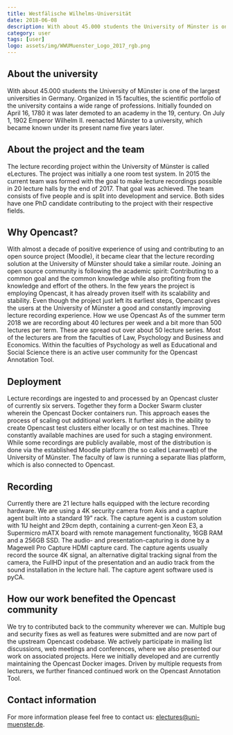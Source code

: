 ```yaml
---
title: Westfälische Wilhelms-Universität
date: 2018-06-08
description: With about 45.000 students the University of Münster is one of the largest universities in Germany. Organized in 15 faculties, the scientific portfolio of the university contains a wide range of professions. Initially founded on April 16, 1780 it was later demoted to an academy in the 19, century. On July 1, 1902 Emperor Wilhelm II. reenacted Münster to a university, which became known under its present name five years later.
category: user
tags: [user]
logo: assets/img/WWUMuenster_Logo_2017_rgb.png
---
```


## About the university
With about 45.000 students the University of Münster is one of the largest universities in Germany. Organized in 15 faculties, the scientific portfolio of the university contains a wide range of professions. Initially founded on April 16, 1780 it was later demoted to an academy in the 19, century. On July 1, 1902 Emperor Wilhelm II. reenacted Münster to a university, which became known under its present name five years later.

## About the project and the team
The lecture recording project within the University of Münster is called eLectures. The project was initially a one room test system. In 2015 the current team was formed with the goal to make lecture recordings possible in 20 lecture halls by the end of 2017. That goal was achieved.
The team consists of five people and is split into development and service. Both sides have one PhD candidate contributing to the project with their respective fields.

## Why Opencast?
With almost a decade of positive experience of using and contributing to an open source project (Moodle), it became clear that the lecture recording solution at the University of Münster should take a similar route. Joining an open source community is following the academic spirit: Contributing to a common goal and the common knowledge while also profiting from the knowledge and effort of the others.
In the few years the project is employing Opencast, it has already proven itself with its scalability and stability. Even though the project just left its earliest steps, Opencast gives the users at the University of Münster a good and constantly improving lecture recording experience.
How we use Opencast
As of the summer term 2018 we are recording about 40 lectures per week and a bit more than 500 lectures per term. These are spread out over about 50 lecture series. Most of the lecturers are from the faculties of Law, Psychology and Business and Economics. Within the faculties of Psychology as well as Educational and Social Science there is an active user community for the Opencast Annotation Tool.

## Deployment
Lecture recordings are ingested to and processed by an Opencast cluster of currently six servers. Together they form a Docker Swarm cluster wherein the Opencast Docker containers run. This approach eases the process of scaling out additional workers. It further aids in the ability to create Opencast test clusters either locally or on test machines. Three constantly available machines are used for such a staging environment. While some recordings are publicly available, most of the distribution is done via the established Moodle platform (the so called Learnweb) of the University of Münster. The faculty of law is running a separate Ilias platform, which is also connected to Opencast.

## Recording
Currently there are 21 lecture halls equipped with the lecture recording hardware. We are using a 4K security camera from Axis and a capture agent built into a standard 19” rack. The capture agent is a custom solution with 1U height and 29cm depth, containing a current-gen Xeon E3, a Supermicro mATX board with remote management functionality, 16GB RAM and a 256GB SSD. The audio- and presentation-capturing is done by a Magewell Pro Capture HDMI capture card. The capture agents usually record the source 4K signal, an alternative digital tracking signal from the camera, the FullHD input of the presentation and an audio track from the sound installation in the lecture hall. The capture agent software used is pyCA.

## How our work benefited the Opencast community
We try to contributed back to the community wherever we can. Multiple bug and security fixes as well as features were submitted and are now part of the upstream Opencast codebase. We actively participate in mailing list discussions, web meetings and conferences, where we also presented our work on associated projects. Here we initially developed and are currently maintaining the Opencast Docker images. Driven by multiple requests from lecturers, we further financed continued work on the Opencast Annotation Tool.

## Contact information
For more information please feel free to contact us: electures@uni-muenster.de.

